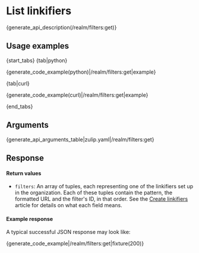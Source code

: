 # List linkifiers

{generate_api_description(/realm/filters:get)}

## Usage examples

{start_tabs}
{tab|python}

{generate_code_example(python)|/realm/filters:get|example}

{tab|curl}

{generate_code_example(curl)|/realm/filters:get|example}

{end_tabs}

## Arguments

{generate_api_arguments_table|zulip.yaml|/realm/filters:get}

## Response

#### Return values

* `filters`: An array of tuples, each representing one of the
  linkifiers set up in the organization. Each of these tuples contain the
  pattern, the formatted URL and the filter's ID, in that order. See
  the [Create linkifiers](/api/add-linkifiers) article for details on what
  each field means.

#### Example response

A typical successful JSON response may look like:

{generate_code_example|/realm/filters:get|fixture(200)}
